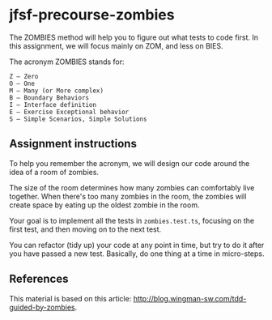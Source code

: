 # jfsf-precourse-zombies

The ZOMBIES method will help you to figure out what tests to code first. In this assignment, we will focus mainly on ZOM, and less on BIES.

The acronym ZOMBIES stands for:

    Z – Zero
    O – One
    M – Many (or More complex)
    B – Boundary Behaviors
    I – Interface definition
    E – Exercise Exceptional behavior
    S – Simple Scenarios, Simple Solutions

## Assignment instructions

To help you remember the acronym, we will design our code around the idea of a room of zombies.

The size of the room determines how many zombies can comfortably live together. When there's too many zombies in the room, the zombies will create space by eating up the oldest zombie in the room.

Your goal is to implement all the tests in `zombies.test.ts`, focusing on the first test, and then moving on to the next test.

You can refactor (tidy up) your code at any point in time, but try to do it after you have passed a new test. Basically, do one thing at a time in micro-steps.

## References

This material is based on this article: http://blog.wingman-sw.com/tdd-guided-by-zombies.
